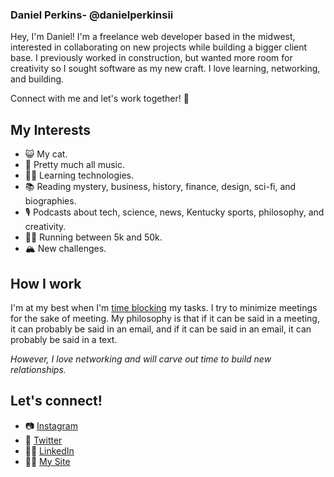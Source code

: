 ### Daniel Perkins- @danielperkinsii 
Hey, I'm Daniel! I'm a freelance web developer based in the midwest, interested in collaborating on new projects while building a bigger client base. I previously worked in construction, but wanted more room for creativity so I sought software as my new craft. I love learning, networking, and building. 

Connect with me and let's work together! 🤠


## My Interests
- 😺  My cat.
- 🎵  Pretty much all music.
- 👨‍💻  Learning technologies.
- 📚  Reading mystery, business, history, finance, design, sci-fi, and biographies.
- 🎙  Podcasts about tech, science, news, Kentucky sports, philosophy, and creativity.
- 🏃💨  Running between 5k and 50k.
- 🏔  New challenges.

## How I work 
I'm at my best when I'm [time blocking](https://todoist.com/productivity-methods/time-blocking) my tasks. I try to minimize meetings for the sake of meeting. My philosophy is that if it can be said in a meeting, it can probably be said in an email, and if it can be said in an email, it can probably be said in a text. 

*However, I love networking and will carve out time to build new relationships.*

## Let's connect!
- 📷  [Instagram](https://www.instagram.com/93dannyp/)
- 🐣  [Twitter](https://twitter.com/danielperkinsii)
- 👨‍💼  [LinkedIn](https://www.linkedin.com/in/daniel-perkins-b477871a7/)
- 👨‍🎨  [My Site](danielperkinsii.herokuapp.com/)
